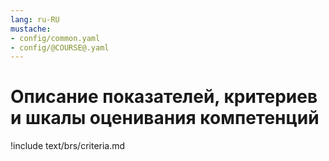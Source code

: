 ```yaml
---
lang: ru-RU
mustache:
- config/common.yaml
- config/@COURSE@.yaml
---
```


# Описание показателей, критериев и шкалы оценивания компетенций

!include text/brs/criteria.md

